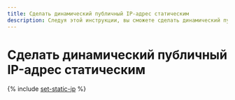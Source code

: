 ```yaml
---
title: Сделать динамический публичный IP-адрес статическим
description: Следуя этой инструкции, вы сможете сделать динамический публичный IP-адрес статическим.
---
```


# Сделать динамический публичный IP-адрес статическим

{% include [set-static-ip](../../_includes/vpc/set-static-ip.md) %}
